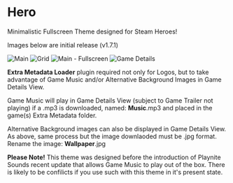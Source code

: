 # Hero
 Minimalistic Fullscreen Theme designed for Steam Heroes!
 
 Images below are initial release (v1.7.1)

![Main](https://user-images.githubusercontent.com/97025763/214708991-c42a76a5-b2fa-47ff-807d-796a46cd76c8.jpg)
![Grid](https://user-images.githubusercontent.com/97025763/214709014-51e863bc-65fe-4ecf-bf41-948071a6ec50.jpg)
![Main - Fullscreen](https://user-images.githubusercontent.com/97025763/214709030-c9a5e2a1-7656-4f48-b0f7-92b392d1942a.jpg)
![Game Details](https://user-images.githubusercontent.com/97025763/214709052-294a82b2-5786-4340-88a3-b699da7c2ae3.jpg)

**Extra Metadata Loader** plugin required not only for Logos, but to take advantage of Game Music and/or Alternative Background Images in Game Details View.

Game Music will play in Game Details View (subject to Game Trailer not playing) if a .mp3 is downloaded, named: **Music**.mp3 and placed in the game(s) Extra Metadata folder.

Alternative Background images can also be displayed in Game Details View. As above, same process but the image downlaoded must be .jpg format. Rename the image: **Wallpaper**.jpg

**Please Note!** This theme was designed before the introduction of Playnite Sounds recent update that allows Game Music to play out of the box. There is likely to be confilicts if you use such with this theme in it's present state.
